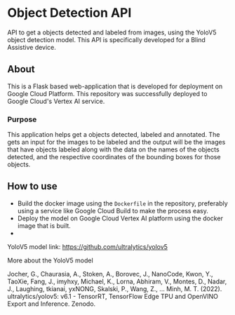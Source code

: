 
# Object Detection API

API to get a objects detected and labeled from images, using the YoloV5 object detection model. This API is specifically developed for a Blind Assistive device.

## About
This is a Flask based web-application that is developed for deployment on Google Cloud Platform. This repository was successfully deployed to Google Cloud's Vertex AI service.
### Purpose
This application helps get a objects detected, labeled and annotated. The gets an input for the images to be labeled and the output will be the images that have objects labeled along with the data on the names of the objects detected, and the respective coordinates of the bounding boxes for those objects.

## How to use
- Build the docker image using the `Dockerfile` in the repository, preferably using a service like Google Cloud Build to make the process easy. 
- Deploy the model on Google Cloud Vertex AI platform using the docker image that is built.
- 

YoloV5 model link:
https://github.com/ultralytics/yolov5

More about the YoloV5 model

Jocher, G., Chaurasia, A., Stoken, A., Borovec, J., NanoCode, Kwon, Y., TaoXie, Fang, J., imyhxy, Michael, K., Lorna, Abhiram, V., Montes, D., Nadar, J., Laughing, tkianai, yxNONG, Skalski, P., Wang, Z., … Minh, M. T. (2022). ultralytics/yolov5: v6.1 - TensorRT, TensorFlow Edge TPU and OpenVINO Export and Inference. Zenodo.
